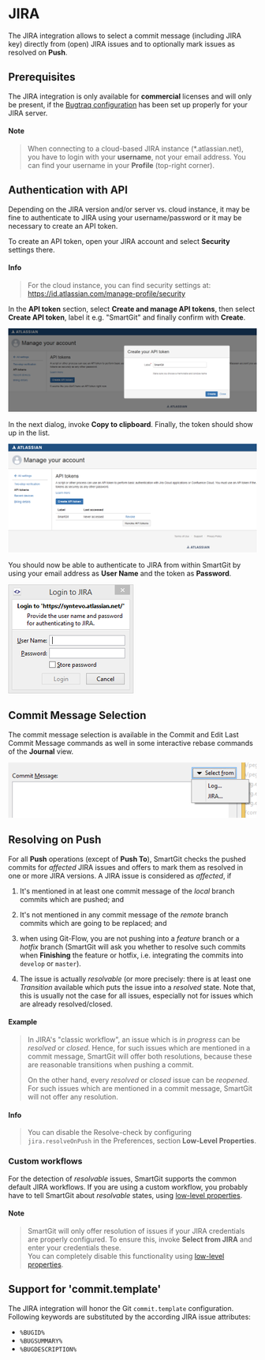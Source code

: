 # JIRA

The JIRA integration allows to select a commit message (including JIRA
key) directly from (open) JIRA issues and to optionally mark issues as
resolved on **Push**.

## Prerequisites

The JIRA integration is only available for **commercial** licenses and
will only be present, if the [Bugtraq configuration](Bugtraq-links-to-issue-trackers-.md) has been set up
properly for your JIRA server.


#### Note
> When connecting to a cloud-based JIRA instance (\*.atlassian.net), you
> have to login with your **username**, not your email address. You can
> find your username in your **Profile** (top-right corner).



## Authentication with API

Depending on the JIRA version and/or server vs. cloud instance, it may
be fine to authenticate to JIRA using your username/password or it may
be necessary to create an API token.

To create an API token, open your JIRA account and select **Security**
settings there.


#### Info
> For the cloud instance, you can find security settings at:
> <https://id.atlassian.com/manage-profile/security>



In the **API token** section, select **Create and manage API tokens**,
then select **Create API token**, label it e.g. "SmartGit" and finally
confirm with **Create**.

![](attachments/53215463/53215465.png)

In the next dialog, invoke **Copy to clipboard**. Finally, the token
should show up in the list.

![](attachments/53215463/53215466.png)

You should now be able to authenticate to JIRA from within SmartGit by
using your email address as **User Name** and the token as **Password**.

![](attachments/53215463/53215464.png)

## Commit Message Selection

The commit message selection is available in the Commit and Edit Last
Commit Message commands as well in some interactive rebase commands of
the **Journal** view.

![](attachments/53215463/53215467.png)

## Resolving on Push

For all **Push** operations (except of **Push To**), SmartGit checks the
pushed commits for *affected* JIRA issues and offers to mark them as
resolved in one or more JIRA versions. A JIRA issue is considered as
*affected*, if

1.  It's mentioned in at least one commit message of the *local* branch
    commits which are pushed; and

2.  It's not mentioned in any commit message of the *remote* branch
    commits which are going to be replaced; and

3.  when using Git-Flow, you are not pushing into a *feature* branch or
    a *hotfix* branch (SmartGit will ask you whether to resolve such
    commits when **Finishing** the feature or hotfix, i.e. integrating
    the commits into `develop` or `master`).

4.  The issue is actually *resolvable* (or more precisely: there is at
    least one *Transition* available which puts the issue into a
    *resolved* state. Note that, this is usually not the case for all
    issues, especially not for issues which are already resolved/closed.

  


#### Example
> In JIRA's "classic workflow", an issue which is *in progress* can be
> *resolved* or *closed*. Hence, for such issues which are mentioned in a
> commit message, SmartGit will offer both resolutions, because these are
> reasonable transitions when pushing a commit.
> 
> On the other hand, every *resolved* or *closed* issue can be *reopened*.
> For such issues which are mentioned in a commit message, SmartGit will
> not offer any resolution.

#### Info
> You can disable the Resolve-check by configuring `jira.resolveOnPush` in the Preferences, section **Low-Level Properties**.

### Custom workflows

For the detection of *resolvable* issues, SmartGit supports the common
default JIRA workflows. If you are using a custom workflow, you probably
have to tell SmartGit about *resolvable* states, using [low-level properties](System-Properties.md).

#### Note
> SmartGit will only offer resolution of issues if your JIRA credentials
> are properly configured. To ensure this, invoke **Select from JIRA** and
> enter your credentials these.  
> You can completely disable this functionality using [low-level properties](System-Properties.md).


## Support for 'commit.template'

The JIRA integration will honor the Git `commit.template` configuration.
Following keywords are substituted by the according JIRA issue
attributes:

-   `%BUGID%`
-   `%BUGSUMMARY%`
-   `%BUGDESCRIPTION%`

  

  


